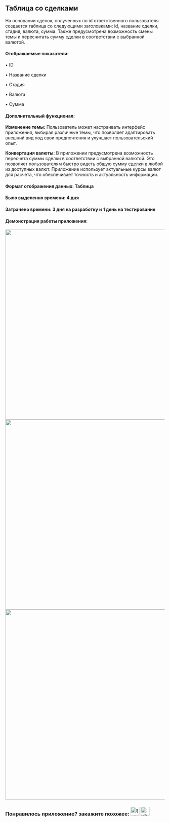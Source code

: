 <h2>Таблица со сделками</h2>
На основании сделок, полученных по id ответственного пользователя создается таблица со следующими заголовками: id, название сделки, стадия, валюта, сумма. Также предусмотрена возможность смены темы и пересчитать сумму сделки в соответствии с выбранной валютой.
<h4>Отображаемые показатели:</h4>
<p>• ID</p>
<p>• Название сделки</p>
<p>• Стадия</p>
<p>• Валюта</p>
<p>• Сумма</p>
<h4>Дополнительный функционал:</h4>
<p><b>Изменение темы:</b> Пользователь может настраивать интерфейс приложения, выбирая различные темы, что позволяет адаптировать внешний вид под свои предпочтения и улучшает пользовательский опыт.</p>
<p><b>Конвертация валюты:</b> В приложении предусмотрена возможность пересчета суммы сделки в соответствии с выбранной валютой. Это позволяет пользователям быстро видеть общую сумму сделки в любой из доступных валют. Приложение использует актуальные курсы валют для расчета, что обеспечивает точность и актуальность информации.</p>
<h4>Формат отображения данных: Таблица</h4>
<h4>Было выделенно времени: 4 дня</h4>
<h4>Затрачено времени: 3 дня на разработку и 1 день на тестирование</h4>
<h4>Демонстрация работы приложения:</h4>
<img  width="600px" src="https://github.com/user-attachments/assets/0abdbe27-4f6a-4297-b0ee-06e6221e200a">
<img  width="600px" src="https://github.com/user-attachments/assets/d52b6cf1-c3eb-488a-a4be-2db9767bfa8e">
<img  width="600px" src="https://github.com/user-attachments/assets/f8bceb58-abaf-46d6-98f9-b512eb7c51e4">
<h3>Понравилось приложение? <b>закажите</b> похожее: <a target="_blank" href="https://t.me/timofey_bitrix24"><img alt="telegram"  width="28px" height="28px" title="telegram" src="https://github.com/user-attachments/assets/9092b79a-c4e0-45e0-af75-86ce4ad47b8b"></a> <a target="_blank" href="https://vk.com/timofey_bitrix24"><img  width="28px" height="28px" alt="vk" title="vk" src="https://github.com/user-attachments/assets/93ea1801-dd33-43ad-99c1-79c41c8ddfbd"></a></h3>

